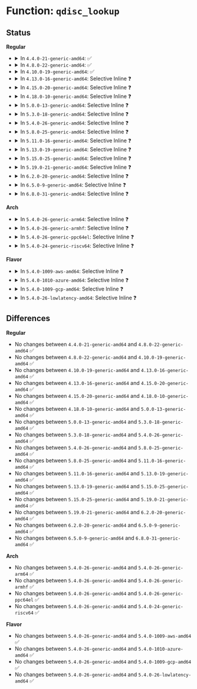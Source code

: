 # Function: <code>qdisc_lookup</code>

## Status
<b>Regular</b>
<ul>
<li>
<details>
<summary>In <code>4.4.0-21-generic-amd64</code>: ✅</summary>

```c
struct Qdisc * qdisc_lookup(struct net_device * dev, u32 handle)
```

```json
{
  "name": "qdisc_lookup",
  "collision_type": "Unique Global",
  "inline_type": "No",
  "funcs": [
    {
      "addr": 18446744071586465872,
      "name": "qdisc_lookup",
      "external": true,
      "loc": "net/sched/sch_api.c:296",
      "file": "net/sched/sch_api.c",
      "inline": "seen, unknown",
      "caller_inline": [],
      "caller_func": [
        "net/sched/sch_api.c:tc_ctl_tclass",
        "net/sched/sch_api.c:tc_get_qdisc",
        "net/sched/sch_api.c:tc_get_qdisc",
        "net/sched/sch_api.c:qdisc_create",
        "net/sched/sch_api.c:qdisc_create",
        "net/sched/sch_api.c:tc_modify_qdisc",
        "net/sched/sch_api.c:tc_modify_qdisc",
        "net/sched/sch_api.c:tc_modify_qdisc",
        "net/sched/cls_api.c:tc_dump_tfilter",
        "net/sched/cls_api.c:tc_ctl_tfilter"
      ]
    }
  ],
  "symbols": [
    {
      "addr": 18446744071586465872,
      "name": "qdisc_lookup",
      "section": ".text",
      "bind": "STB_GLOBAL",
      "size": 146
    }
  ]
}
```
</details>
</li>
<li>
<details>
<summary>In <code>4.8.0-22-generic-amd64</code>: ✅</summary>

```c
struct Qdisc * qdisc_lookup(struct net_device * dev, u32 handle)
```

```json
{
  "name": "qdisc_lookup",
  "collision_type": "Unique Global",
  "inline_type": "No",
  "funcs": [
    {
      "addr": 18446744071586911952,
      "name": "qdisc_lookup",
      "external": true,
      "loc": "net/sched/sch_api.c:294",
      "file": "net/sched/sch_api.c",
      "inline": "seen, unknown",
      "caller_inline": [],
      "caller_func": [
        "net/sched/sch_api.c:tc_ctl_tclass",
        "net/sched/sch_api.c:tc_modify_qdisc",
        "net/sched/sch_api.c:tc_modify_qdisc",
        "net/sched/sch_api.c:tc_modify_qdisc",
        "net/sched/sch_api.c:tc_get_qdisc",
        "net/sched/sch_api.c:tc_get_qdisc",
        "net/sched/sch_api.c:qdisc_create",
        "net/sched/cls_api.c:tc_dump_tfilter",
        "net/sched/cls_api.c:tc_ctl_tfilter"
      ]
    }
  ],
  "symbols": [
    {
      "addr": 18446744071586911952,
      "name": "qdisc_lookup",
      "section": ".text",
      "bind": "STB_GLOBAL",
      "size": 148
    }
  ]
}
```
</details>
</li>
<li>
<details>
<summary>In <code>4.10.0-19-generic-amd64</code>: ✅</summary>

```c
struct Qdisc * qdisc_lookup(struct net_device * dev, u32 handle)
```

```json
{
  "name": "qdisc_lookup",
  "collision_type": "Unique Global",
  "inline_type": "No",
  "funcs": [
    {
      "addr": 18446744071587106384,
      "name": "qdisc_lookup",
      "external": true,
      "loc": "net/sched/sch_api.c:298",
      "file": "net/sched/sch_api.c",
      "inline": "seen, unknown",
      "caller_inline": [],
      "caller_func": [
        "net/sched/sch_api.c:tc_ctl_tclass",
        "net/sched/sch_api.c:tc_modify_qdisc",
        "net/sched/sch_api.c:tc_modify_qdisc",
        "net/sched/sch_api.c:tc_modify_qdisc",
        "net/sched/sch_api.c:tc_get_qdisc",
        "net/sched/sch_api.c:tc_get_qdisc",
        "net/sched/sch_api.c:qdisc_create",
        "net/sched/sch_api.c:qdisc_create",
        "net/sched/cls_api.c:tc_dump_tfilter",
        "net/sched/cls_api.c:tc_ctl_tfilter"
      ]
    }
  ],
  "symbols": [
    {
      "addr": 18446744071587106384,
      "name": "qdisc_lookup",
      "section": ".text",
      "bind": "STB_GLOBAL",
      "size": 69
    }
  ]
}
```
</details>
</li>
<li>
<details>
<summary>In <code>4.13.0-16-generic-amd64</code>: Selective Inline ❓</summary>

```c
struct Qdisc * qdisc_lookup(struct net_device * dev, u32 handle)
```

```json
{
  "name": "qdisc_lookup",
  "collision_type": "Unique Global",
  "inline_type": "Selective",
  "funcs": [
    {
      "addr": 18446744071587234704,
      "name": "qdisc_lookup",
      "external": true,
      "loc": "net/sched/sch_api.c:306",
      "file": "net/sched/sch_api.c",
      "inline": "not declared, inlined",
      "caller_inline": [],
      "caller_func": [
        "net/sched/sch_api.c:tc_ctl_tclass",
        "net/sched/sch_api.c:tc_modify_qdisc",
        "net/sched/sch_api.c:tc_modify_qdisc",
        "net/sched/sch_api.c:tc_modify_qdisc",
        "net/sched/sch_api.c:tc_get_qdisc",
        "net/sched/sch_api.c:tc_get_qdisc",
        "net/sched/sch_api.c:qdisc_create",
        "net/sched/sch_api.c:qdisc_create",
        "net/sched/cls_api.c:tc_dump_tfilter",
        "net/sched/cls_api.c:tc_ctl_tfilter"
      ]
    }
  ],
  "symbols": [
    {
      "addr": 18446744071587234704,
      "name": "qdisc_lookup",
      "section": ".text",
      "bind": "STB_GLOBAL",
      "size": 69
    }
  ]
}
```
</details>
</li>
<li>
<details>
<summary>In <code>4.15.0-20-generic-amd64</code>: Selective Inline ❓</summary>

```c
struct Qdisc * qdisc_lookup(struct net_device * dev, u32 handle)
```

```json
{
  "name": "qdisc_lookup",
  "collision_type": "Unique Global",
  "inline_type": "Selective",
  "funcs": [
    {
      "addr": 18446744071587750192,
      "name": "qdisc_lookup",
      "external": true,
      "loc": "net/sched/sch_api.c:300",
      "file": "net/sched/sch_api.c",
      "inline": "not declared, inlined",
      "caller_inline": [],
      "caller_func": [
        "net/sched/sch_api.c:tc_ctl_tclass",
        "net/sched/sch_api.c:tc_modify_qdisc",
        "net/sched/sch_api.c:tc_modify_qdisc",
        "net/sched/sch_api.c:tc_modify_qdisc",
        "net/sched/sch_api.c:tc_get_qdisc",
        "net/sched/sch_api.c:tc_get_qdisc",
        "net/sched/sch_api.c:qdisc_create",
        "net/sched/sch_api.c:qdisc_create",
        "net/sched/cls_api.c:tc_dump_tfilter",
        "net/sched/cls_api.c:tc_ctl_tfilter"
      ]
    }
  ],
  "symbols": [
    {
      "addr": 18446744071587750192,
      "name": "qdisc_lookup",
      "section": ".text",
      "bind": "STB_GLOBAL",
      "size": 83
    }
  ]
}
```
</details>
</li>
<li>
<details>
<summary>In <code>4.18.0-10-generic-amd64</code>: Selective Inline ❓</summary>

```c
struct Qdisc * qdisc_lookup(struct net_device * dev, u32 handle)
```

```json
{
  "name": "qdisc_lookup",
  "collision_type": "Unique Global",
  "inline_type": "Selective",
  "funcs": [
    {
      "addr": 18446744071588088768,
      "name": "qdisc_lookup",
      "external": true,
      "loc": "net/sched/sch_api.c:300",
      "file": "net/sched/sch_api.c",
      "inline": "not declared, inlined",
      "caller_inline": [],
      "caller_func": [
        "net/sched/sch_api.c:tc_ctl_tclass",
        "net/sched/sch_api.c:tc_modify_qdisc",
        "net/sched/sch_api.c:tc_modify_qdisc",
        "net/sched/sch_api.c:tc_modify_qdisc",
        "net/sched/sch_api.c:tc_get_qdisc",
        "net/sched/sch_api.c:tc_get_qdisc",
        "net/sched/sch_api.c:qdisc_create",
        "net/sched/sch_api.c:qdisc_tree_reduce_backlog",
        "net/sched/sch_api.c:qdisc_tree_reduce_backlog",
        "net/sched/sch_api.c:qdisc_tree_reduce_backlog",
        "net/sched/cls_api.c:tc_dump_tfilter"
      ]
    }
  ],
  "symbols": [
    {
      "addr": 18446744071588088768,
      "name": "qdisc_lookup",
      "section": ".text",
      "bind": "STB_GLOBAL",
      "size": 82
    }
  ]
}
```
</details>
</li>
<li>
<details>
<summary>In <code>5.0.0-13-generic-amd64</code>: Selective Inline ❓</summary>

```c
struct Qdisc * qdisc_lookup(struct net_device * dev, u32 handle)
```

```json
{
  "name": "qdisc_lookup",
  "collision_type": "Unique Global",
  "inline_type": "Selective",
  "funcs": [
    {
      "addr": 18446744071588265744,
      "name": "qdisc_lookup",
      "external": true,
      "loc": "net/sched/sch_api.c:299",
      "file": "net/sched/sch_api.c",
      "inline": "not declared, inlined",
      "caller_inline": [],
      "caller_func": [
        "net/sched/sch_api.c:tc_ctl_tclass",
        "net/sched/sch_api.c:tc_modify_qdisc",
        "net/sched/sch_api.c:tc_modify_qdisc",
        "net/sched/sch_api.c:tc_modify_qdisc",
        "net/sched/sch_api.c:tc_get_qdisc",
        "net/sched/sch_api.c:tc_get_qdisc",
        "net/sched/sch_api.c:qdisc_create",
        "net/sched/sch_api.c:qdisc_tree_reduce_backlog",
        "net/sched/sch_api.c:qdisc_tree_reduce_backlog",
        "net/sched/sch_api.c:qdisc_tree_reduce_backlog",
        "net/sched/cls_api.c:tc_dump_chain",
        "net/sched/cls_api.c:tc_dump_tfilter"
      ]
    }
  ],
  "symbols": [
    {
      "addr": 18446744071588265744,
      "name": "qdisc_lookup",
      "section": ".text",
      "bind": "STB_GLOBAL",
      "size": 82
    }
  ]
}
```
</details>
</li>
<li>
<details>
<summary>In <code>5.3.0-18-generic-amd64</code>: Selective Inline ❓</summary>

```c
struct Qdisc * qdisc_lookup(struct net_device * dev, u32 handle)
```

```json
{
  "name": "qdisc_lookup",
  "collision_type": "Unique Global",
  "inline_type": "Selective",
  "funcs": [
    {
      "addr": 18446744071588657344,
      "name": "qdisc_lookup",
      "external": true,
      "loc": "net/sched/sch_api.c:295",
      "file": "net/sched/sch_api.c",
      "inline": "not declared, inlined",
      "caller_inline": [],
      "caller_func": [
        "net/sched/sch_api.c:tc_ctl_tclass",
        "net/sched/sch_api.c:tc_modify_qdisc",
        "net/sched/sch_api.c:tc_modify_qdisc",
        "net/sched/sch_api.c:tc_modify_qdisc",
        "net/sched/sch_api.c:tc_get_qdisc",
        "net/sched/sch_api.c:tc_get_qdisc",
        "net/sched/sch_api.c:qdisc_create",
        "net/sched/sch_api.c:qdisc_create",
        "net/sched/sch_api.c:qdisc_tree_reduce_backlog",
        "net/sched/sch_api.c:qdisc_tree_reduce_backlog",
        "net/sched/sch_api.c:qdisc_tree_reduce_backlog",
        "net/sched/cls_api.c:tc_dump_chain",
        "net/sched/cls_api.c:tc_dump_tfilter"
      ]
    }
  ],
  "symbols": [
    {
      "addr": 18446744071588657344,
      "name": "qdisc_lookup",
      "section": ".text",
      "bind": "STB_GLOBAL",
      "size": 83
    }
  ]
}
```
</details>
</li>
<li>
<details>
<summary>In <code>5.4.0-26-generic-amd64</code>: Selective Inline ❓</summary>

```c
struct Qdisc * qdisc_lookup(struct net_device * dev, u32 handle)
```

```json
{
  "name": "qdisc_lookup",
  "collision_type": "Unique Global",
  "inline_type": "Selective",
  "funcs": [
    {
      "addr": 18446744071588879728,
      "name": "qdisc_lookup",
      "external": true,
      "loc": "net/sched/sch_api.c:295",
      "file": "net/sched/sch_api.c",
      "inline": "not declared, inlined",
      "caller_inline": [],
      "caller_func": [
        "net/sched/sch_api.c:tc_ctl_tclass",
        "net/sched/sch_api.c:tc_modify_qdisc",
        "net/sched/sch_api.c:tc_modify_qdisc",
        "net/sched/sch_api.c:tc_modify_qdisc",
        "net/sched/sch_api.c:tc_get_qdisc",
        "net/sched/sch_api.c:tc_get_qdisc",
        "net/sched/sch_api.c:qdisc_create",
        "net/sched/sch_api.c:qdisc_create",
        "net/sched/sch_api.c:qdisc_tree_reduce_backlog",
        "net/sched/sch_api.c:qdisc_tree_reduce_backlog",
        "net/sched/sch_api.c:qdisc_tree_reduce_backlog",
        "net/sched/cls_api.c:tc_dump_chain",
        "net/sched/cls_api.c:tc_dump_tfilter"
      ]
    }
  ],
  "symbols": [
    {
      "addr": 18446744071588879728,
      "name": "qdisc_lookup",
      "section": ".text",
      "bind": "STB_GLOBAL",
      "size": 83
    }
  ]
}
```
</details>
</li>
<li>
<details>
<summary>In <code>5.8.0-25-generic-amd64</code>: Selective Inline ❓</summary>

```c
struct Qdisc * qdisc_lookup(struct net_device * dev, u32 handle)
```

```json
{
  "name": "qdisc_lookup",
  "collision_type": "Unique Global",
  "inline_type": "Selective",
  "funcs": [
    {
      "addr": 18446744071589766052,
      "name": "qdisc_lookup",
      "external": true,
      "loc": "net/sched/sch_api.c:297",
      "file": "net/sched/sch_api.c",
      "inline": "not declared, inlined",
      "caller_inline": [
        "net/sched/sch_api.c:tc_ctl_tclass",
        "net/sched/sch_api.c:tc_ctl_tclass",
        "net/sched/sch_api.c:tc_modify_qdisc",
        "net/sched/sch_api.c:tc_modify_qdisc",
        "net/sched/sch_api.c:tc_modify_qdisc",
        "net/sched/sch_api.c:tc_modify_qdisc",
        "net/sched/sch_api.c:tc_modify_qdisc",
        "net/sched/sch_api.c:tc_modify_qdisc",
        "net/sched/sch_api.c:tc_get_qdisc",
        "net/sched/sch_api.c:tc_get_qdisc",
        "net/sched/sch_api.c:tc_get_qdisc",
        "net/sched/sch_api.c:tc_get_qdisc",
        "net/sched/sch_api.c:qdisc_create",
        "net/sched/sch_api.c:qdisc_create",
        "net/sched/sch_api.c:qdisc_tree_reduce_backlog",
        "net/sched/sch_api.c:qdisc_tree_reduce_backlog"
      ],
      "caller_func": [
        "net/sched/cls_api.c:tc_dump_chain",
        "net/sched/cls_api.c:tc_dump_tfilter"
      ]
    }
  ],
  "symbols": [
    {
      "addr": 18446744071589770592,
      "name": "qdisc_lookup",
      "section": ".text",
      "bind": "STB_GLOBAL",
      "size": 83
    }
  ]
}
```
</details>
</li>
<li>
<details>
<summary>In <code>5.11.0-16-generic-amd64</code>: Selective Inline ❓</summary>

```c
struct Qdisc * qdisc_lookup(struct net_device * dev, u32 handle)
```

```json
{
  "name": "qdisc_lookup",
  "collision_type": "Unique Global",
  "inline_type": "Selective",
  "funcs": [
    {
      "addr": 18446744071589800660,
      "name": "qdisc_lookup",
      "external": true,
      "loc": "net/sched/sch_api.c:298",
      "file": "net/sched/sch_api.c",
      "inline": "not declared, inlined",
      "caller_inline": [
        "net/sched/sch_api.c:tc_ctl_tclass",
        "net/sched/sch_api.c:tc_ctl_tclass",
        "net/sched/sch_api.c:tc_modify_qdisc",
        "net/sched/sch_api.c:tc_modify_qdisc",
        "net/sched/sch_api.c:tc_modify_qdisc",
        "net/sched/sch_api.c:tc_modify_qdisc",
        "net/sched/sch_api.c:tc_modify_qdisc",
        "net/sched/sch_api.c:tc_modify_qdisc",
        "net/sched/sch_api.c:tc_get_qdisc",
        "net/sched/sch_api.c:tc_get_qdisc",
        "net/sched/sch_api.c:tc_get_qdisc",
        "net/sched/sch_api.c:tc_get_qdisc",
        "net/sched/sch_api.c:qdisc_create",
        "net/sched/sch_api.c:qdisc_create",
        "net/sched/sch_api.c:qdisc_tree_reduce_backlog",
        "net/sched/sch_api.c:qdisc_tree_reduce_backlog"
      ],
      "caller_func": [
        "net/sched/cls_api.c:tc_dump_chain",
        "net/sched/cls_api.c:tc_dump_tfilter"
      ]
    }
  ],
  "symbols": [
    {
      "addr": 18446744071589805328,
      "name": "qdisc_lookup",
      "section": ".text",
      "bind": "STB_GLOBAL",
      "size": 83
    }
  ]
}
```
</details>
</li>
<li>
<details>
<summary>In <code>5.13.0-19-generic-amd64</code>: Selective Inline ❓</summary>

```c
struct Qdisc * qdisc_lookup(struct net_device * dev, u32 handle)
```

```json
{
  "name": "qdisc_lookup",
  "collision_type": "Unique Global",
  "inline_type": "Selective",
  "funcs": [
    {
      "addr": 18446744071589705200,
      "name": "qdisc_lookup",
      "external": true,
      "loc": "net/sched/sch_api.c:298",
      "file": "net/sched/sch_api.c",
      "inline": "not declared, inlined",
      "caller_inline": [
        "net/sched/sch_api.c:tc_ctl_tclass",
        "net/sched/sch_api.c:tc_ctl_tclass",
        "net/sched/sch_api.c:tc_modify_qdisc",
        "net/sched/sch_api.c:tc_modify_qdisc",
        "net/sched/sch_api.c:tc_modify_qdisc",
        "net/sched/sch_api.c:tc_modify_qdisc",
        "net/sched/sch_api.c:tc_modify_qdisc",
        "net/sched/sch_api.c:tc_modify_qdisc",
        "net/sched/sch_api.c:tc_get_qdisc",
        "net/sched/sch_api.c:tc_get_qdisc",
        "net/sched/sch_api.c:tc_get_qdisc",
        "net/sched/sch_api.c:tc_get_qdisc",
        "net/sched/sch_api.c:qdisc_create",
        "net/sched/sch_api.c:qdisc_create",
        "net/sched/sch_api.c:qdisc_tree_reduce_backlog",
        "net/sched/sch_api.c:qdisc_tree_reduce_backlog"
      ],
      "caller_func": [
        "net/sched/cls_api.c:tc_dump_chain",
        "net/sched/cls_api.c:tc_dump_tfilter"
      ]
    }
  ],
  "symbols": [
    {
      "addr": 18446744071589710000,
      "name": "qdisc_lookup",
      "section": ".text",
      "bind": "STB_GLOBAL",
      "size": 83
    }
  ]
}
```
</details>
</li>
<li>
<details>
<summary>In <code>5.15.0-25-generic-amd64</code>: Selective Inline ❓</summary>

```c
struct Qdisc * qdisc_lookup(struct net_device * dev, u32 handle)
```

```json
{
  "name": "qdisc_lookup",
  "collision_type": "Unique Global",
  "inline_type": "Selective",
  "funcs": [
    {
      "addr": 18446744071590463408,
      "name": "qdisc_lookup",
      "external": true,
      "loc": "net/sched/sch_api.c:298",
      "file": "net/sched/sch_api.c",
      "inline": "not declared, inlined",
      "caller_inline": [
        "net/sched/sch_api.c:tc_ctl_tclass",
        "net/sched/sch_api.c:tc_ctl_tclass",
        "net/sched/sch_api.c:tc_modify_qdisc",
        "net/sched/sch_api.c:tc_modify_qdisc",
        "net/sched/sch_api.c:tc_modify_qdisc",
        "net/sched/sch_api.c:tc_modify_qdisc",
        "net/sched/sch_api.c:tc_modify_qdisc",
        "net/sched/sch_api.c:tc_modify_qdisc",
        "net/sched/sch_api.c:tc_get_qdisc",
        "net/sched/sch_api.c:tc_get_qdisc",
        "net/sched/sch_api.c:tc_get_qdisc",
        "net/sched/sch_api.c:tc_get_qdisc",
        "net/sched/sch_api.c:qdisc_create",
        "net/sched/sch_api.c:qdisc_create",
        "net/sched/sch_api.c:qdisc_tree_reduce_backlog",
        "net/sched/sch_api.c:qdisc_tree_reduce_backlog"
      ],
      "caller_func": [
        "net/sched/cls_api.c:tc_dump_chain",
        "net/sched/cls_api.c:tc_dump_tfilter"
      ]
    }
  ],
  "symbols": [
    {
      "addr": 18446744071590468192,
      "name": "qdisc_lookup",
      "section": ".text",
      "bind": "STB_GLOBAL",
      "size": 83
    }
  ]
}
```
</details>
</li>
<li>
<details>
<summary>In <code>5.19.0-21-generic-amd64</code>: Selective Inline ❓</summary>

```c
struct Qdisc * qdisc_lookup(struct net_device * dev, u32 handle)
```

```json
{
  "name": "qdisc_lookup",
  "collision_type": "Unique Global",
  "inline_type": "Selective",
  "funcs": [
    {
      "addr": 18446744071592065439,
      "name": "qdisc_lookup",
      "external": true,
      "loc": "net/sched/sch_api.c:298",
      "file": "net/sched/sch_api.c",
      "inline": "not declared, inlined",
      "caller_inline": [
        "net/sched/sch_api.c:tc_ctl_tclass",
        "net/sched/sch_api.c:tc_modify_qdisc",
        "net/sched/sch_api.c:tc_modify_qdisc",
        "net/sched/sch_api.c:tc_modify_qdisc",
        "net/sched/sch_api.c:tc_get_qdisc",
        "net/sched/sch_api.c:tc_get_qdisc",
        "net/sched/sch_api.c:qdisc_tree_reduce_backlog"
      ],
      "caller_func": [
        "net/sched/cls_api.c:tc_dump_chain",
        "net/sched/cls_api.c:tc_dump_tfilter"
      ]
    }
  ],
  "symbols": [
    {
      "addr": 18446744071592070720,
      "name": "qdisc_lookup",
      "section": ".text",
      "bind": "STB_GLOBAL",
      "size": 114
    }
  ]
}
```
</details>
</li>
<li>
<details>
<summary>In <code>6.2.0-20-generic-amd64</code>: Selective Inline ❓</summary>

```c
struct Qdisc * qdisc_lookup(struct net_device * dev, u32 handle)
```

```json
{
  "name": "qdisc_lookup",
  "collision_type": "Unique Global",
  "inline_type": "Selective",
  "funcs": [
    {
      "addr": 18446744071593885371,
      "name": "qdisc_lookup",
      "external": true,
      "loc": "net/sched/sch_api.c:300",
      "file": "net/sched/sch_api.c",
      "inline": "not declared, inlined",
      "caller_inline": [
        "net/sched/sch_api.c:tc_ctl_tclass",
        "net/sched/sch_api.c:tc_modify_qdisc",
        "net/sched/sch_api.c:tc_modify_qdisc",
        "net/sched/sch_api.c:tc_modify_qdisc",
        "net/sched/sch_api.c:tc_get_qdisc",
        "net/sched/sch_api.c:tc_get_qdisc",
        "net/sched/sch_api.c:qdisc_create",
        "net/sched/sch_api.c:qdisc_tree_reduce_backlog"
      ],
      "caller_func": [
        "net/sched/cls_api.c:tc_dump_chain",
        "net/sched/cls_api.c:tc_dump_tfilter"
      ]
    }
  ],
  "symbols": [
    {
      "addr": 18446744071593890464,
      "name": "qdisc_lookup",
      "section": ".text",
      "bind": "STB_GLOBAL",
      "size": 114
    }
  ]
}
```
</details>
</li>
<li>
<details>
<summary>In <code>6.5.0-9-generic-amd64</code>: Selective Inline ❓</summary>

```c
struct Qdisc * qdisc_lookup(struct net_device * dev, u32 handle)
```

```json
{
  "name": "qdisc_lookup",
  "collision_type": "Unique Global",
  "inline_type": "Selective",
  "funcs": [
    {
      "addr": 18446744071594260573,
      "name": "qdisc_lookup",
      "external": true,
      "loc": "net/sched/sch_api.c:300",
      "file": "net/sched/sch_api.c",
      "inline": "not declared, inlined",
      "caller_inline": [
        "net/sched/sch_api.c:tc_ctl_tclass",
        "net/sched/sch_api.c:tc_modify_qdisc",
        "net/sched/sch_api.c:tc_modify_qdisc",
        "net/sched/sch_api.c:tc_modify_qdisc",
        "net/sched/sch_api.c:tc_get_qdisc",
        "net/sched/sch_api.c:tc_get_qdisc",
        "net/sched/sch_api.c:qdisc_create",
        "net/sched/sch_api.c:qdisc_tree_reduce_backlog"
      ],
      "caller_func": [
        "net/sched/cls_api.c:tc_dump_chain",
        "net/sched/cls_api.c:tc_dump_tfilter"
      ]
    }
  ],
  "symbols": [
    {
      "addr": 18446744071594265808,
      "name": "qdisc_lookup",
      "section": ".text",
      "bind": "STB_GLOBAL",
      "size": 114
    }
  ]
}
```
</details>
</li>
<li>
<details>
<summary>In <code>6.8.0-31-generic-amd64</code>: Selective Inline ❓</summary>

```c
struct Qdisc * qdisc_lookup(struct net_device * dev, u32 handle)
```

```json
{
  "name": "qdisc_lookup",
  "collision_type": "Unique Global",
  "inline_type": "Selective",
  "funcs": [
    {
      "addr": 18446744071595057806,
      "name": "qdisc_lookup",
      "external": true,
      "loc": "net/sched/sch_api.c:300",
      "file": "net/sched/sch_api.c",
      "inline": "not declared, inlined",
      "caller_inline": [
        "net/sched/sch_api.c:tc_ctl_tclass",
        "net/sched/sch_api.c:tc_modify_qdisc",
        "net/sched/sch_api.c:tc_modify_qdisc",
        "net/sched/sch_api.c:tc_modify_qdisc",
        "net/sched/sch_api.c:tc_get_qdisc",
        "net/sched/sch_api.c:tc_get_qdisc",
        "net/sched/sch_api.c:qdisc_create",
        "net/sched/sch_api.c:qdisc_tree_reduce_backlog"
      ],
      "caller_func": [
        "net/sched/cls_api.c:tc_dump_chain",
        "net/sched/cls_api.c:tc_dump_tfilter"
      ]
    }
  ],
  "symbols": [
    {
      "addr": 18446744071595063696,
      "name": "qdisc_lookup",
      "section": ".text",
      "bind": "STB_GLOBAL",
      "size": 114
    }
  ]
}
```
</details>
</li>
</ul>
<b>Arch</b>
<ul>
<li>
<details>
<summary>In <code>5.4.0-26-generic-arm64</code>: Selective Inline ❓</summary>

```c
struct Qdisc * qdisc_lookup(struct net_device * dev, u32 handle)
```

```json
{
  "name": "qdisc_lookup",
  "collision_type": "Unique Global",
  "inline_type": "Selective",
  "funcs": [
    {
      "addr": 18446603336502469416,
      "name": "qdisc_lookup",
      "external": true,
      "loc": "net/sched/sch_api.c:295",
      "file": "net/sched/sch_api.c",
      "inline": "not declared, inlined",
      "caller_inline": [],
      "caller_func": [
        "net/sched/sch_api.c:tc_ctl_tclass",
        "net/sched/sch_api.c:tc_modify_qdisc",
        "net/sched/sch_api.c:tc_modify_qdisc",
        "net/sched/sch_api.c:tc_modify_qdisc",
        "net/sched/sch_api.c:tc_get_qdisc",
        "net/sched/sch_api.c:tc_get_qdisc",
        "net/sched/sch_api.c:qdisc_create",
        "net/sched/sch_api.c:qdisc_create",
        "net/sched/sch_api.c:qdisc_tree_reduce_backlog",
        "net/sched/sch_api.c:qdisc_tree_reduce_backlog",
        "net/sched/sch_api.c:qdisc_tree_reduce_backlog",
        "net/sched/cls_api.c:tc_dump_chain",
        "net/sched/cls_api.c:tc_dump_tfilter"
      ]
    }
  ],
  "symbols": [
    {
      "addr": 18446603336502469416,
      "name": "qdisc_lookup",
      "section": ".text",
      "bind": "STB_GLOBAL",
      "size": 108
    }
  ]
}
```
</details>
</li>
<li>
<details>
<summary>In <code>5.4.0-26-generic-armhf</code>: Selective Inline ❓</summary>

```c
struct Qdisc * qdisc_lookup(struct net_device * dev, u32 handle)
```

```json
{
  "name": "qdisc_lookup",
  "collision_type": "Unique Global",
  "inline_type": "Selective",
  "funcs": [
    {
      "addr": 3235183944,
      "name": "qdisc_lookup",
      "external": true,
      "loc": "net/sched/sch_api.c:295",
      "file": "net/sched/sch_api.c",
      "inline": "not declared, inlined",
      "caller_inline": [],
      "caller_func": [
        "net/sched/sch_api.c:tc_ctl_tclass",
        "net/sched/sch_api.c:tc_modify_qdisc",
        "net/sched/sch_api.c:tc_modify_qdisc",
        "net/sched/sch_api.c:tc_modify_qdisc",
        "net/sched/sch_api.c:tc_get_qdisc",
        "net/sched/sch_api.c:tc_get_qdisc",
        "net/sched/sch_api.c:qdisc_create",
        "net/sched/sch_api.c:qdisc_tree_reduce_backlog",
        "net/sched/sch_api.c:qdisc_tree_reduce_backlog",
        "net/sched/cls_api.c:tc_dump_chain",
        "net/sched/cls_api.c:tc_dump_tfilter"
      ]
    }
  ],
  "symbols": [
    {
      "addr": 3235183944,
      "name": "qdisc_lookup",
      "section": ".text",
      "bind": "STB_GLOBAL",
      "size": 84
    }
  ]
}
```
</details>
</li>
<li>
<details>
<summary>In <code>5.4.0-26-generic-ppc64el</code>: Selective Inline ❓</summary>

```c
struct Qdisc * qdisc_lookup(struct net_device * dev, u32 handle)
```

```json
{
  "name": "qdisc_lookup",
  "collision_type": "Unique Global",
  "inline_type": "Selective",
  "funcs": [
    {
      "addr": 13835058055296025504,
      "name": "qdisc_lookup",
      "external": true,
      "loc": "net/sched/sch_api.c:295",
      "file": "net/sched/sch_api.c",
      "inline": "not declared, inlined",
      "caller_inline": [],
      "caller_func": [
        "net/sched/sch_api.c:tc_ctl_tclass",
        "net/sched/sch_api.c:tc_modify_qdisc",
        "net/sched/sch_api.c:tc_modify_qdisc",
        "net/sched/sch_api.c:tc_modify_qdisc",
        "net/sched/sch_api.c:tc_get_qdisc",
        "net/sched/sch_api.c:tc_get_qdisc",
        "net/sched/sch_api.c:qdisc_create",
        "net/sched/sch_api.c:qdisc_create",
        "net/sched/sch_api.c:qdisc_tree_reduce_backlog",
        "net/sched/sch_api.c:qdisc_tree_reduce_backlog",
        "net/sched/cls_api.c:tc_dump_chain",
        "net/sched/cls_api.c:tc_dump_tfilter"
      ]
    }
  ],
  "symbols": [
    {
      "addr": 13835058055296025504,
      "name": "qdisc_lookup",
      "section": ".text",
      "bind": "STB_GLOBAL",
      "size": 172
    }
  ]
}
```
</details>
</li>
<li>
<details>
<summary>In <code>5.4.0-24-generic-riscv64</code>: Selective Inline ❓</summary>

```c
struct Qdisc * qdisc_lookup(struct net_device * dev, u32 handle)
```

```json
{
  "name": "qdisc_lookup",
  "collision_type": "Unique Global",
  "inline_type": "Selective",
  "funcs": [
    {
      "addr": 18446743936278651888,
      "name": "qdisc_lookup",
      "external": true,
      "loc": "net/sched/sch_api.c:295",
      "file": "net/sched/sch_api.c",
      "inline": "not declared, inlined",
      "caller_inline": [],
      "caller_func": [
        "net/sched/sch_api.c:tc_ctl_tclass",
        "net/sched/sch_api.c:tc_modify_qdisc",
        "net/sched/sch_api.c:tc_modify_qdisc",
        "net/sched/sch_api.c:tc_modify_qdisc",
        "net/sched/sch_api.c:tc_get_qdisc",
        "net/sched/sch_api.c:tc_get_qdisc",
        "net/sched/sch_api.c:qdisc_create",
        "net/sched/sch_api.c:qdisc_create",
        "net/sched/sch_api.c:qdisc_tree_reduce_backlog",
        "net/sched/sch_api.c:qdisc_tree_reduce_backlog",
        "net/sched/cls_api.c:tc_dump_chain",
        "net/sched/cls_api.c:tc_dump_tfilter"
      ]
    }
  ],
  "symbols": [
    {
      "addr": 18446743936278651888,
      "name": "qdisc_lookup",
      "section": ".text",
      "bind": "STB_GLOBAL",
      "size": 100
    }
  ]
}
```
</details>
</li>
</ul>
<b>Flavor</b>
<ul>
<li>
<details>
<summary>In <code>5.4.0-1009-aws-amd64</code>: Selective Inline ❓</summary>

```c
struct Qdisc * qdisc_lookup(struct net_device * dev, u32 handle)
```

```json
{
  "name": "qdisc_lookup",
  "collision_type": "Unique Global",
  "inline_type": "Selective",
  "funcs": [
    {
      "addr": 18446744071588486112,
      "name": "qdisc_lookup",
      "external": true,
      "loc": "net/sched/sch_api.c:295",
      "file": "net/sched/sch_api.c",
      "inline": "not declared, inlined",
      "caller_inline": [],
      "caller_func": [
        "net/sched/sch_api.c:tc_ctl_tclass",
        "net/sched/sch_api.c:tc_modify_qdisc",
        "net/sched/sch_api.c:tc_modify_qdisc",
        "net/sched/sch_api.c:tc_modify_qdisc",
        "net/sched/sch_api.c:tc_get_qdisc",
        "net/sched/sch_api.c:tc_get_qdisc",
        "net/sched/sch_api.c:qdisc_create",
        "net/sched/sch_api.c:qdisc_create",
        "net/sched/sch_api.c:qdisc_tree_reduce_backlog",
        "net/sched/sch_api.c:qdisc_tree_reduce_backlog",
        "net/sched/sch_api.c:qdisc_tree_reduce_backlog",
        "net/sched/cls_api.c:tc_dump_chain",
        "net/sched/cls_api.c:tc_dump_tfilter"
      ]
    }
  ],
  "symbols": [
    {
      "addr": 18446744071588486112,
      "name": "qdisc_lookup",
      "section": ".text",
      "bind": "STB_GLOBAL",
      "size": 83
    }
  ]
}
```
</details>
</li>
<li>
<details>
<summary>In <code>5.4.0-1010-azure-amd64</code>: Selective Inline ❓</summary>

```c
struct Qdisc * qdisc_lookup(struct net_device * dev, u32 handle)
```

```json
{
  "name": "qdisc_lookup",
  "collision_type": "Unique Global",
  "inline_type": "Selective",
  "funcs": [
    {
      "addr": 18446744071588198112,
      "name": "qdisc_lookup",
      "external": true,
      "loc": "net/sched/sch_api.c:295",
      "file": "net/sched/sch_api.c",
      "inline": "not declared, inlined",
      "caller_inline": [],
      "caller_func": [
        "net/sched/sch_api.c:tc_ctl_tclass",
        "net/sched/sch_api.c:tc_modify_qdisc",
        "net/sched/sch_api.c:tc_modify_qdisc",
        "net/sched/sch_api.c:tc_modify_qdisc",
        "net/sched/sch_api.c:tc_get_qdisc",
        "net/sched/sch_api.c:tc_get_qdisc",
        "net/sched/sch_api.c:qdisc_create",
        "net/sched/sch_api.c:qdisc_create",
        "net/sched/sch_api.c:qdisc_tree_reduce_backlog",
        "net/sched/sch_api.c:qdisc_tree_reduce_backlog",
        "net/sched/sch_api.c:qdisc_tree_reduce_backlog",
        "net/sched/cls_api.c:tc_dump_chain",
        "net/sched/cls_api.c:tc_dump_tfilter"
      ]
    }
  ],
  "symbols": [
    {
      "addr": 18446744071588198112,
      "name": "qdisc_lookup",
      "section": ".text",
      "bind": "STB_GLOBAL",
      "size": 83
    }
  ]
}
```
</details>
</li>
<li>
<details>
<summary>In <code>5.4.0-1009-gcp-amd64</code>: Selective Inline ❓</summary>

```c
struct Qdisc * qdisc_lookup(struct net_device * dev, u32 handle)
```

```json
{
  "name": "qdisc_lookup",
  "collision_type": "Unique Global",
  "inline_type": "Selective",
  "funcs": [
    {
      "addr": 18446744071588818288,
      "name": "qdisc_lookup",
      "external": true,
      "loc": "net/sched/sch_api.c:295",
      "file": "net/sched/sch_api.c",
      "inline": "not declared, inlined",
      "caller_inline": [],
      "caller_func": [
        "net/sched/sch_api.c:tc_ctl_tclass",
        "net/sched/sch_api.c:tc_modify_qdisc",
        "net/sched/sch_api.c:tc_modify_qdisc",
        "net/sched/sch_api.c:tc_modify_qdisc",
        "net/sched/sch_api.c:tc_get_qdisc",
        "net/sched/sch_api.c:tc_get_qdisc",
        "net/sched/sch_api.c:qdisc_create",
        "net/sched/sch_api.c:qdisc_create",
        "net/sched/sch_api.c:qdisc_tree_reduce_backlog",
        "net/sched/sch_api.c:qdisc_tree_reduce_backlog",
        "net/sched/sch_api.c:qdisc_tree_reduce_backlog",
        "net/sched/cls_api.c:tc_dump_chain",
        "net/sched/cls_api.c:tc_dump_tfilter"
      ]
    }
  ],
  "symbols": [
    {
      "addr": 18446744071588818288,
      "name": "qdisc_lookup",
      "section": ".text",
      "bind": "STB_GLOBAL",
      "size": 83
    }
  ]
}
```
</details>
</li>
<li>
<details>
<summary>In <code>5.4.0-26-lowlatency-amd64</code>: Selective Inline ❓</summary>

```c
struct Qdisc * qdisc_lookup(struct net_device * dev, u32 handle)
```

```json
{
  "name": "qdisc_lookup",
  "collision_type": "Unique Global",
  "inline_type": "Selective",
  "funcs": [
    {
      "addr": 18446744071588958896,
      "name": "qdisc_lookup",
      "external": true,
      "loc": "net/sched/sch_api.c:295",
      "file": "net/sched/sch_api.c",
      "inline": "not declared, inlined",
      "caller_inline": [],
      "caller_func": [
        "net/sched/sch_api.c:tc_ctl_tclass",
        "net/sched/sch_api.c:tc_modify_qdisc",
        "net/sched/sch_api.c:tc_modify_qdisc",
        "net/sched/sch_api.c:tc_modify_qdisc",
        "net/sched/sch_api.c:tc_get_qdisc",
        "net/sched/sch_api.c:tc_get_qdisc",
        "net/sched/sch_api.c:qdisc_create",
        "net/sched/sch_api.c:qdisc_create",
        "net/sched/sch_api.c:qdisc_tree_reduce_backlog",
        "net/sched/sch_api.c:qdisc_tree_reduce_backlog",
        "net/sched/sch_api.c:qdisc_tree_reduce_backlog",
        "net/sched/cls_api.c:tc_dump_chain",
        "net/sched/cls_api.c:tc_dump_tfilter"
      ]
    }
  ],
  "symbols": [
    {
      "addr": 18446744071588958896,
      "name": "qdisc_lookup",
      "section": ".text",
      "bind": "STB_GLOBAL",
      "size": 83
    }
  ]
}
```
</details>
</li>
</ul>

## Differences
<b>Regular</b>
<ul>
<li>
No changes between <code>4.4.0-21-generic-amd64</code> and <code>4.8.0-22-generic-amd64</code> ✅
</li>
<li>
No changes between <code>4.8.0-22-generic-amd64</code> and <code>4.10.0-19-generic-amd64</code> ✅
</li>
<li>
No changes between <code>4.10.0-19-generic-amd64</code> and <code>4.13.0-16-generic-amd64</code> ✅
</li>
<li>
No changes between <code>4.13.0-16-generic-amd64</code> and <code>4.15.0-20-generic-amd64</code> ✅
</li>
<li>
No changes between <code>4.15.0-20-generic-amd64</code> and <code>4.18.0-10-generic-amd64</code> ✅
</li>
<li>
No changes between <code>4.18.0-10-generic-amd64</code> and <code>5.0.0-13-generic-amd64</code> ✅
</li>
<li>
No changes between <code>5.0.0-13-generic-amd64</code> and <code>5.3.0-18-generic-amd64</code> ✅
</li>
<li>
No changes between <code>5.3.0-18-generic-amd64</code> and <code>5.4.0-26-generic-amd64</code> ✅
</li>
<li>
No changes between <code>5.4.0-26-generic-amd64</code> and <code>5.8.0-25-generic-amd64</code> ✅
</li>
<li>
No changes between <code>5.8.0-25-generic-amd64</code> and <code>5.11.0-16-generic-amd64</code> ✅
</li>
<li>
No changes between <code>5.11.0-16-generic-amd64</code> and <code>5.13.0-19-generic-amd64</code> ✅
</li>
<li>
No changes between <code>5.13.0-19-generic-amd64</code> and <code>5.15.0-25-generic-amd64</code> ✅
</li>
<li>
No changes between <code>5.15.0-25-generic-amd64</code> and <code>5.19.0-21-generic-amd64</code> ✅
</li>
<li>
No changes between <code>5.19.0-21-generic-amd64</code> and <code>6.2.0-20-generic-amd64</code> ✅
</li>
<li>
No changes between <code>6.2.0-20-generic-amd64</code> and <code>6.5.0-9-generic-amd64</code> ✅
</li>
<li>
No changes between <code>6.5.0-9-generic-amd64</code> and <code>6.8.0-31-generic-amd64</code> ✅
</li>
</ul>
<b>Arch</b>
<ul>
<li>
No changes between <code>5.4.0-26-generic-amd64</code> and <code>5.4.0-26-generic-arm64</code> ✅
</li>
<li>
No changes between <code>5.4.0-26-generic-amd64</code> and <code>5.4.0-26-generic-armhf</code> ✅
</li>
<li>
No changes between <code>5.4.0-26-generic-amd64</code> and <code>5.4.0-26-generic-ppc64el</code> ✅
</li>
<li>
No changes between <code>5.4.0-26-generic-amd64</code> and <code>5.4.0-24-generic-riscv64</code> ✅
</li>
</ul>
<b>Flavor</b>
<ul>
<li>
No changes between <code>5.4.0-26-generic-amd64</code> and <code>5.4.0-1009-aws-amd64</code> ✅
</li>
<li>
No changes between <code>5.4.0-26-generic-amd64</code> and <code>5.4.0-1010-azure-amd64</code> ✅
</li>
<li>
No changes between <code>5.4.0-26-generic-amd64</code> and <code>5.4.0-1009-gcp-amd64</code> ✅
</li>
<li>
No changes between <code>5.4.0-26-generic-amd64</code> and <code>5.4.0-26-lowlatency-amd64</code> ✅
</li>
</ul>
